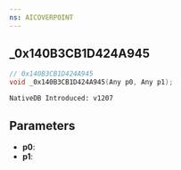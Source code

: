 ```yaml
---
ns: AICOVERPOINT
---
```

## _0x140B3CB1D424A945

```c
// 0x140B3CB1D424A945
void _0x140B3CB1D424A945(Any p0, Any p1);
```

```
NativeDB Introduced: v1207
```

## Parameters
* **p0**:
* **p1**:
